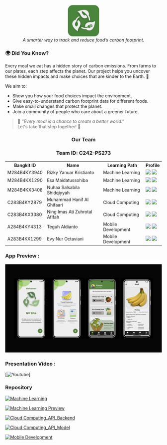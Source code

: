 <div align="center">
  <img src="/assets/logo white.png" width="100" height="100"><br>
  <i>A smarter way to track and reduce food’s carbon footprint.</i>
</div>

### 🌍 **Did You Know?**  
Every meal we eat has a hidden story of carbon emissions. From farms to our plates, each step affects the planet. Our project helps you uncover these hidden impacts and make choices that are kinder to the Earth. 🌱  

We aim to:  
- Show you how your food choices impact the environment.  
- Give easy-to-understand carbon footprint data for different foods.   
- Make small changes that protect the planet.  
- Join a community of people who care about a greener future.  

> 🍃 *"Every meal is a chance to create a better world."*  
Let's take that step together! 🌟

<div align="center">
  <h3>Our Team</h3>
  <h3>Team ID: C242-PS273</h3>
  <table align="center">
    <tr>
      <th>Bangkit ID</th>
      <th>Name</th>
      <th>Learning Path</th>
      <th>Profile</th>
    </tr>
    <tr>
      <td>M284B4KY3940</td>
      <td>Rizky Yanuar Kristianto</td>
      <td>Machine Learning</td>
      <td>
        <a href="https://github.com/rizkyyanuark"><img src="https://img.shields.io/badge/github-121013?style=for-the-badge&logo=github&logoColor=white"></a>
        <a href="https://www.linkedin.com/in/rizkyyanuark"><img src="https://img.shields.io/badge/linkedin-%230077B5.svg?style=for-the-badge&logo=linkedin&logoColor=white"></a>
      </td>
    </tr>
    <tr>
      <td>M284B4KX1290</td>
      <td>Esa Maidatussohiba</td>
      <td>Machine Learning</td>
      <td>
        <a href="https://github.com/buildgirll"><img src="https://img.shields.io/badge/github-121013?style=for-the-badge&logo=github&logoColor=white"></a>
        <a href="https://www.linkedin.com/in/esa-maidatussohiba/"><img src="https://img.shields.io/badge/linkedin-%230077B5.svg?style=for-the-badge&logo=linkedin&logoColor=white"></a>
      </td>
    </tr>
    <tr>
      <td>M284B4KX3408</td>
      <td>Nuhaa Salsabila Shidqiyyah</td>
      <td>Machine Learning</td>
      <td>
        <a href="https://github.com/nuhaasalsabila"><img src="https://img.shields.io/badge/github-121013?style=for-the-badge&logo=github&logoColor=white"></a>
        <a href="https://www.linkedin.com/in/nuhaa-salsabila-shidqiyyah-375203245/"><img src="https://img.shields.io/badge/linkedin-%230077B5.svg?style=for-the-badge&logo=linkedin&logoColor=white"></a>
      </td>
    </tr>
    <tr>
      <td>C283B4KY2879</td>
      <td>Muhammad Hanif Al Ghifaari</td>
      <td>Cloud Computing</td>
      <td>
        <a href="https://github.com/hanifalghifaari"><img src="https://img.shields.io/badge/github-121013?style=for-the-badge&logo=github&logoColor=white"></a>
        <a href="https://www.linkedin.com/in/m-hanif-al-ghifaari-57b30126a/"><img src="https://img.shields.io/badge/linkedin-%230077B5.svg?style=for-the-badge&logo=linkedin&logoColor=white"></a>
      </td>
    </tr>
    <tr>
    <tr>
      <td>C283B4KX3380</td>
      <td>Ning Imas Ati Zuhrotal Afifah</td>
      <td>Cloud Computing</td>
      <td>
        <a href="https://github.com/NingImasAza"><img src="https://img.shields.io/badge/github-121013?style=for-the-badge&logo=github&logoColor=white"></a>
        <a href="http://www.linkedin.com/in/ningimas-aza"><img src="https://img.shields.io/badge/linkedin-%230077B5.svg?style=for-the-badge&logo=linkedin&logoColor=white"></a>
      </td>
    </tr>
    <tr>
      <td>A284B4KY4313</td>
      <td>Teguh Aldianto</td>
      <td>Mobile Development</td>
      <td>
        <a href="https://github.com/aldinamanya"><img src="https://img.shields.io/badge/github-121013?style=for-the-badge&logo=github&logoColor=white"></a>
        <a href="https://www.linkedin.com/in/teguh-aldianto-705b53298/"><img src="https://img.shields.io/badge/linkedin-%230077B5.svg?style=for-the-badge&logo=linkedin&logoColor=white"></a>
      </td>
    </tr>
    <tr>
      <td>A283B4KX1299</td>
      <td>Evy Nur Octaviani</td>
      <td>Mobile Development</td>
      <td>
        <a href="https://github.com/Evynur45"><img src="https://img.shields.io/badge/github-121013?style=for-the-badge&logo=github&logoColor=white"></a>
        <a href="https://www.linkedin.com/in/evy-nur-octaviani-b38a87257/"><img src="https://img.shields.io/badge/linkedin-%230077B5.svg?style=for-the-badge&logo=linkedin&logoColor=white"></a>
      </td>
    </tr>
  </table>
</div>

### App Preview :
<img src="https://github.com/NV-Bite/.github/blob/main/assets/mockup.png">

### Presentation Video : 
[![Youtube](https://img.shields.io/badge/Youtube-FF0000?style=for-the-badge&logo=youtube&logoColor=white)]


### Repository

[![Machine Learning](https://img.shields.io/badge/Machine%20learning-121013?style=for-the-badge&logo=github&logoColor=white)](https://github.com/ReCratify/Model-ReCratify)

[![Machine Learning Preview](https://img.shields.io/badge/Machine%20learning-121013?style=for-the-badge&logo=github&logoColor=white)](https://github.com/NV-Bite/ML-Preview)

[![Cloud Computing_API_Backend](https://img.shields.io/badge/Cloud%20Computing%20Backend%20API-121013?style=for-the-badge&logo=github&logoColor=white)](https://github.com/ReCratify/Backend-ReCratify)

[![Cloud Computing_API_Model](https://img.shields.io/badge/Cloud%20Computing%20Model%20API-121013?style=for-the-badge&logo=github&logoColor=white)](https://github.com/NV-Bite/ml-api)

[![Mobile Development](https://img.shields.io/badge/Mobile%20Development-121013?style=for-the-badge&logo=github&logoColor=white)]('https://github.com/NV-Bite/NvBite-APPs')
